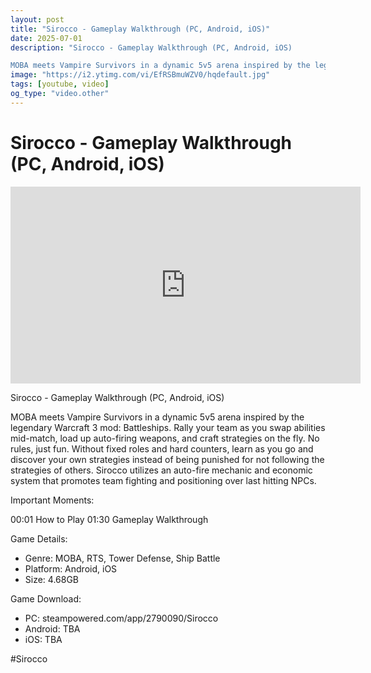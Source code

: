 ```yaml
---
layout: post
title: "Sirocco - Gameplay Walkthrough (PC, Android, iOS)"
date: 2025-07-01
description: "Sirocco - Gameplay Walkthrough (PC, Android, iOS)

MOBA meets Vampire Survivors in a dynamic 5v5 arena inspired by the legendary Warcraft 3 mod: Battles..."
image: "https://i2.ytimg.com/vi/EfRSBmuWZV0/hqdefault.jpg"
tags: [youtube, video]
og_type: "video.other"
---
```


<script type="application/ld+json">
{
  "@context": "http://schema.org",
  "@type": "VideoObject",
  "name": "Sirocco - Gameplay Walkthrough (PC, Android, iOS)",
  "description": "Sirocco - Gameplay Walkthrough (PC, Android, iOS)\n\nMOBA meets Vampire Survivors in a dynamic 5v5 arena inspired by the legendary Warcraft 3 mod: Battleships. Rally your team as you swap abilities mid-match, load up auto-firing weapons, and craft strategies on the fly. No rules, just fun. Without fixed roles and hard counters, learn as you go and discover your own strategies instead of being punished for not following the strategies of others. Sirocco utilizes an auto-fire mechanic and economic system that promotes team fighting and positioning over last hitting NPCs.\n\nImportant Moments:\n\n00:01 How to Play\n01:30 Gameplay Walkthrough\n\nGame Details:\n\n- Genre: MOBA, RTS, Tower Defense, Ship Battle\n- Platform: Android, iOS\n- Size: 4.68GB\n\nGame Download:\n\n- PC: steampowered.com/app/2790090/Sirocco\n- Android: TBA\n- iOS: TBA\n\n#Sirocco",
  "thumbnailUrl": "https://i2.ytimg.com/vi/EfRSBmuWZV0/hqdefault.jpg",
  "uploadDate": "2025-07-01T15:00:34",
  "embedUrl": "https://www.youtube.com/embed/EfRSBmuWZV0",
  "publisher": {
    "@type": "Person",
    "name": "Celo Zaga"
  },
  "mainEntityOfPage": {
    "@type": "WebPage",
    "@id": "https://celozaga.github.io/2025/07/01/sirocco---gameplay-walkthrough-(pc,-android,-ios)-EfRSBmuWZV0.html"
  },
  "duration": "PT0M0S"
}
</script>

<script type="application/ld+json">
{
  "@context": "http://schema.org",
  "@type": "BlogPosting",
  "headline": "Sirocco - Gameplay Walkthrough (PC, Android, iOS)",
  "image": "https://i2.ytimg.com/vi/EfRSBmuWZV0/hqdefault.jpg",
  "publisher": {
    "@type": "Person",
    "name": "Celo Zaga"
  },
  "url": "https://celozaga.github.io/2025/07/01/sirocco---gameplay-walkthrough-(pc,-android,-ios)-EfRSBmuWZV0.html",
  "datePublished": "2025-07-01T15:00:34",
  "dateCreated": "2025-07-01T15:00:34",
  "dateModified": "2025-07-01T15:00:34",
  "description": "Sirocco - Gameplay Walkthrough (PC, Android, iOS)\n\nMOBA meets Vampire Survivors in a dynamic 5v5 arena inspired by the legendary Warcraft 3 mod: Battles...",
  "author": {
    "@type": "Person",
    "name": "Celo Zaga"
  },
  "mainEntityOfPage": {
    "@type": "WebPage",
    "@id": "https://celozaga.github.io/2025/07/01/sirocco---gameplay-walkthrough-(pc,-android,-ios)-EfRSBmuWZV0.html"
  }
}
</script>

<h1 class="youtube-post-title">Sirocco - Gameplay Walkthrough (PC, Android, iOS)</h1>

<iframe width="560" height="315" src="https://www.youtube.com/embed/EfRSBmuWZV0" class="youtube-post-embed" frameborder="0" allowfullscreen></iframe>

<p class="youtube-post-description">Sirocco - Gameplay Walkthrough (PC, Android, iOS)

MOBA meets Vampire Survivors in a dynamic 5v5 arena inspired by the legendary Warcraft 3 mod: Battleships. Rally your team as you swap abilities mid-match, load up auto-firing weapons, and craft strategies on the fly. No rules, just fun. Without fixed roles and hard counters, learn as you go and discover your own strategies instead of being punished for not following the strategies of others. Sirocco utilizes an auto-fire mechanic and economic system that promotes team fighting and positioning over last hitting NPCs.

Important Moments:

00:01 How to Play
01:30 Gameplay Walkthrough

Game Details:

- Genre: MOBA, RTS, Tower Defense, Ship Battle
- Platform: Android, iOS
- Size: 4.68GB

Game Download:

- PC: steampowered.com/app/2790090/Sirocco
- Android: TBA
- iOS: TBA

#Sirocco</p>
